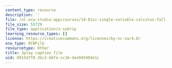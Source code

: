 ```yaml
---
content_type: resource
description: ''
file: /ol-ocw-studio-app/courses/18-01sc-single-variable-calculus-fall-2010/8915d7f83bc2b8fecc16dee945484e1c_Pd2xP5zDsRw.srt
file_size: 55729
file_type: application/x-subrip
learning_resource_types: []
license: https://creativecommons.org/licenses/by-nc-sa/4.0/
ocw_type: OCWFile
resourcetype: Other
title: 3play caption file
uid: 8915d7f8-3bc2-b8fe-cc16-dee945484e1c
---
```

